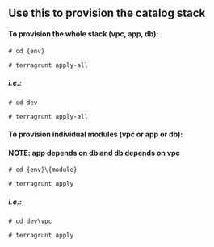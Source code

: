 ## Use this to provision the catalog stack ##
#### To provision the whole stack (vpc, app, db):


` # cd {env} `

` # terragrunt apply-all `

##### i.e.:
` # cd dev `

` # terragrunt apply-all `

#### To provision individual modules (vpc or app or db): #####
#### NOTE: app depends on db and db depends on vpc #####
`# cd {env}\{module} `

`# terragrunt apply`

##### i.e.:
`# cd dev\vpc`

`# terragrunt apply`

